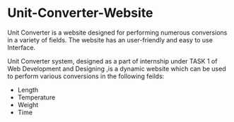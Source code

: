 # Unit-Converter-Website
Unit Converter is a website designed for performing numerous conversions in a variety of fields. The website has an user-friendly and easy to use Interface.

Unit Converter system, designed as a part of internship under TASK 1 of Web Development and Designing ,is a dynamic website which can be used to perform various conversions in the following feilds:
- Length
- Temperature
- Weight
- Time

